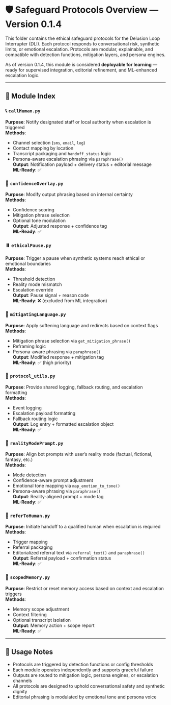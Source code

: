 <!-- Drafted collaboratively with Copilot and Bob Greenwade -->

# 🛡️ Safeguard Protocols Overview — Version 0.1.4

This folder contains the ethical safeguard protocols for the Delusion Loop Interrupter (DLI). Each protocol responds to conversational risk, synthetic limits, or emotional escalation. Protocols are modular, explainable, and compatible with detection functions, mitigation layers, and persona engines.

As of version 0.1.4, this module is considered **deployable for learning** — ready for supervised integration, editorial refinement, and ML-enhanced escalation logic.

---

## 📁 Module Index

### 📞 `callHuman.py`  
**Purpose**: Notify designated staff or local authority when escalation is triggered  
**Methods**:  
- Channel selection (`sms`, `email`, `log`)  
- Contact mapping by location  
- Transcript packaging and `handoff_status` logic  
- Persona-aware escalation phrasing via `paraphrase()`  
**Output**: Notification payload + delivery status + editorial message  
**ML-Ready**: ✅

### 🧠 `confidenceOverlay.py`  
**Purpose**: Modify output phrasing based on internal certainty  
**Methods**:  
- Confidence scoring  
- Mitigation phrase selection  
- Optional tone modulation  
**Output**: Adjusted response + confidence tag  
**ML-Ready**: ✅

### ⏸️ `ethicalPause.py`  
**Purpose**: Trigger a pause when synthetic systems reach ethical or emotional boundaries  
**Methods**:  
- Threshold detection  
- Reality mode mismatch  
- Escalation override  
**Output**: Pause signal + reason code  
**ML-Ready**: ❌ (excluded from ML integration)

### 🧭 `mitigatingLanguage.py`  
**Purpose**: Apply softening language and redirects based on context flags  
**Methods**:  
- Mitigation phrase selection via `get_mitigation_phrase()`  
- Reframing logic  
- Persona-aware phrasing via `paraphrase()`  
**Output**: Modified response + mitigation tag  
**ML-Ready**: ✅ (high priority)

### 🧠 `protocol_utils.py`  
**Purpose**: Provide shared logging, fallback routing, and escalation formatting  
**Methods**:  
- Event logging  
- Escalation payload formatting  
- Fallback routing logic  
**Output**: Log entry + formatted escalation object  
**ML-Ready**: ✅

### 🔐 `realityModePrompt.py`  
**Purpose**: Align bot prompts with user’s reality mode (factual, fictional, fantasy, etc.)  
**Methods**:  
- Mode detection  
- Confidence-aware prompt adjustment  
- Emotional tone mapping via `map_emotion_to_tone()`  
- Persona-aware phrasing via `paraphrase()`  
**Output**: Reality-aligned prompt + mode tag  
**ML-Ready**: ✅

### 👥 `referToHuman.py`  
**Purpose**: Initiate handoff to a qualified human when escalation is required  
**Methods**:  
- Trigger mapping  
- Referral packaging  
- Editorialized referral text via `referral_text()` and `paraphrase()`  
**Output**: Referral payload + confirmation status  
**ML-Ready**: ✅

### 🧠 `scopedMemory.py`  
**Purpose**: Restrict or reset memory access based on context and escalation triggers  
**Methods**:  
- Memory scope adjustment  
- Context filtering  
- Optional transcript isolation  
**Output**: Memory action + scope report  
**ML-Ready**: ✅

---

## 🧪 Usage Notes

- Protocols are triggered by detection functions or config thresholds  
- Each module operates independently and supports graceful failure  
- Outputs are routed to mitigation logic, persona engines, or escalation channels  
- All protocols are designed to uphold conversational safety and synthetic dignity  
- Editorial phrasing is modulated by emotional tone and persona voice
